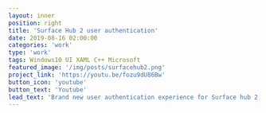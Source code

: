 ```yaml
---
layout: inner
position: right
title: 'Surface Hub 2 user authentication'
date: 2019-08-16 02:00:00
categories: 'work'
type: 'work'
tags: Windows10 UI XAML C++ Microsoft
featured_image: '/img/posts/surfacehub2.png'
project_link: 'https://youtu.be/fozu9dU86Bw'
button_icon: 'youtube'
button_text: 'Youtube'
lead_text: 'Brand new user authentication experience for Surface hub 2 and next generation Windows products.'
---
```

